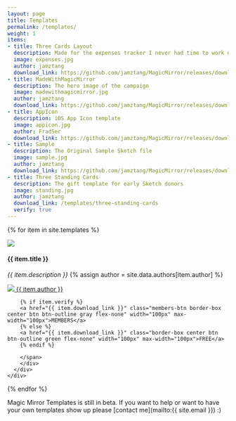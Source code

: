 ```yaml
---
layout: page
title: Templates
permalink: /templates/
weight: 1
items:
- title: Three Cards Layout
  description: Made for the expenses tracker I never had time to work on
  image: expenses.jpg
  author: jamztang
  download_link: https://github.com/jamztang/MagicMirror/releases/download/templates/magicmirror-perspective-expenses.sketch
- title: MadeWithMagicMirror
  description: The hero image of the campaign
  image: madewithmagicmirror.jpg
  author: jamztang
  download_link: https://github.com/jamztang/MagicMirror/releases/download/templates/magicmirror-perspective-madewithmagicmirror.sketch
- title: AppIcon
  description: iOS App Icon template
  image: appicon.jpg
  author: FradSer
  download_link: https://github.com/jamztang/MagicMirror/releases/download/templates/app-icon-by-fradser.sketch
- title: Sample
  description: The Original Sample Sketch file
  image: sample.jpg
  author: jamztang
  download_link: https://github.com/jamztang/MagicMirror/releases/download/v1.0/magicmirror-sample.sketch
- title: Three Standing Cards
  description: The gift template for early Sketch donors
  image: standing.jpg
  author: jamztang
  download_link: /templates/three-standing-cards
  verify: true
---
```


<div class="flex flex-wrap mxn2 templates">

  {% for item in site.templates %}
    <div class="flex sm-col-6 border-box p1 template">
      <div class="p1 border rounded">
        <img src="{{ item.image }}" height="auto" />
        <div class="mx-auto">
        <span class="flex flex-center">
	        <span class="flex-auto">
		        <h4 class="title mt1 mb1 bold">{{ item.title }}</h4>
		        <i class="meta m0">{{ item.description }}</i>
            {% assign author = site.data.authors[item.author] %}
            <p class="author"><a href="{{ author.link }}" class="name"><img src="{{ author.avatar }}" class="avatar"/> {{ item.author }}</a></p>
		    </span>

        {% if item.verify %}
        <a href="{{ item.download_link }}" class="members-btn border-box center btn btn-outline gray flex-none" width="100px" max-width="100px">MEMBERS</a>
        {% else %}
        <a href="{{ item.download_link }}" class="border-box center btn btn-outline green flex-none" width="100px" max-width="100px">FREE</a>
        {% endif %}

		</span>
		</div>
      </div>
    </div>
  {% endfor %}

</div>


<div class="center wrapper mt4" markdown="1">

Magic Mirror Templates is still in beta. If you want to help or want to have your own templates show up please [contact me](mailto:{{ site.email }}) :)

</div>
